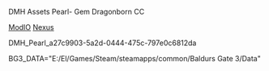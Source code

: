 DMH Assets Pearl- Gem Dragonborn CC

[ModIO](https://mod.io/g/baldursgate3/m/dmh-assets-pearl-gem-dragonborn-cc#description)
[Nexus](https://www.nexusmods.com/baldursgate3/mods/13328?__cf_chl_tk=0d0tHqpY_yTFhoJukmKOo5egVsBLLALJDs77i0cJN2M-1747594817-1.0.1.1-kQsHav9ImCd29MNefypE22_5N7mKGo_Cvsdh0IFGvLA)

DMH_Pearl_a27c9903-5a2d-0444-475c-797e0c6812da

BG3_DATA="E:/El/Games/Steam/steamapps/common/Baldurs Gate 3/Data"
